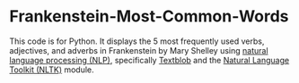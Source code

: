 # Frankenstein-Most-Common-Words
This code is for Python. It displays the 5 most frequently used verbs, adjectives, and adverbs in Frankenstein by Mary Shelley using [natural language processing (NLP)](https://towardsdatascience.com/your-guide-to-natural-language-processing-nlp-48ea2511f6e1), specifically [Textblob](https://textblob.readthedocs.io/en/dev/) and the [Natural Language Toolkit (NLTK)](https://www.nltk.org/) module.
